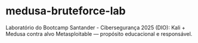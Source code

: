 # medusa-bruteforce-lab
Laboratório do Bootcamp Santander - Cibersegurança 2025 (DIO): Kali + Medusa contra alvo Metasploitable — propósito educacional e responsável.
